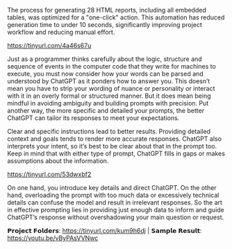 The process for generating 28 HTML reports, including all embedded tables, was optimized for a "one-click" action. This automation has reduced generation time to under 10 seconds, significantly improving project workflow and reducing manual effort.

https://tinyurl.com/4a46s67u

Just as a programmer thinks carefully about the logic, structure and sequence of events in the computer code that they write for machines to execute, you must now consider how your words can be parsed and understood by ChatGPT as it ponders how to answer you. This doesn’t mean you have to strip your wording of nuance or personality or interact with it in an overly formal or structured manner. But it does mean being mindful in avoiding ambiguity and building prompts with precision. Put another way, the more specific and detailed your prompts, the better ChatGPT can tailor its responses to meet your expectations.

Clear and specific instructions lead to better results. Providing detailed context and goals tends to render more accurate responses. ChatGPT also interprets your intent, so it’s best to be clear about that in the prompt too. Keep in mind that with either type of prompt, ChatGPT fills in gaps or makes assumptions about the information.

https://tinyurl.com/53dwxbf2

On one hand, you introduce key details and direct ChatGPT. On the other hand, overloading the prompt with too much data or excessively technical details can confuse the model and result in irrelevant responses. So the art in effective prompting lies in providing just enough data to inform and guide ChatGPT’s response without overshadowing your main question or request.

𝗣𝗿𝗼𝗷𝗲𝗰𝘁 𝗙𝗼𝗹𝗱𝗲𝗿𝘀: https://tinyurl.com/kum9h6dj | 𝗦𝗮𝗺𝗽𝗹𝗲 𝗥𝗲𝘀𝘂𝗹𝘁: https://youtu.be/vByPAsVVNwc
